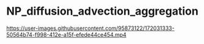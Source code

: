 # NP_diffusion_advection_aggregation




https://user-images.githubusercontent.com/95873122/172031333-50564b74-f998-412e-a15f-efede44ce454.mp4

